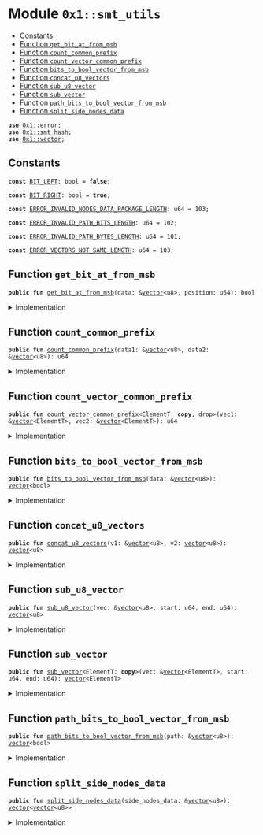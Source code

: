 
<a id="0x1_smt_utils"></a>

# Module `0x1::smt_utils`



-  [Constants](#@Constants_0)
-  [Function `get_bit_at_from_msb`](#0x1_smt_utils_get_bit_at_from_msb)
-  [Function `count_common_prefix`](#0x1_smt_utils_count_common_prefix)
-  [Function `count_vector_common_prefix`](#0x1_smt_utils_count_vector_common_prefix)
-  [Function `bits_to_bool_vector_from_msb`](#0x1_smt_utils_bits_to_bool_vector_from_msb)
-  [Function `concat_u8_vectors`](#0x1_smt_utils_concat_u8_vectors)
-  [Function `sub_u8_vector`](#0x1_smt_utils_sub_u8_vector)
-  [Function `sub_vector`](#0x1_smt_utils_sub_vector)
-  [Function `path_bits_to_bool_vector_from_msb`](#0x1_smt_utils_path_bits_to_bool_vector_from_msb)
-  [Function `split_side_nodes_data`](#0x1_smt_utils_split_side_nodes_data)


<pre><code><b>use</b> <a href="../../move-stdlib/doc/error.md#0x1_error">0x1::error</a>;
<b>use</b> <a href="smt_hash.md#0x1_smt_hash">0x1::smt_hash</a>;
<b>use</b> <a href="../../move-stdlib/doc/vector.md#0x1_vector">0x1::vector</a>;
</code></pre>



<a id="@Constants_0"></a>

## Constants


<a id="0x1_smt_utils_BIT_LEFT"></a>



<pre><code><b>const</b> <a href="smt_utils.md#0x1_smt_utils_BIT_LEFT">BIT_LEFT</a>: bool = <b>false</b>;
</code></pre>



<a id="0x1_smt_utils_BIT_RIGHT"></a>



<pre><code><b>const</b> <a href="smt_utils.md#0x1_smt_utils_BIT_RIGHT">BIT_RIGHT</a>: bool = <b>true</b>;
</code></pre>



<a id="0x1_smt_utils_ERROR_INVALID_NODES_DATA_PACKAGE_LENGTH"></a>



<pre><code><b>const</b> <a href="smt_utils.md#0x1_smt_utils_ERROR_INVALID_NODES_DATA_PACKAGE_LENGTH">ERROR_INVALID_NODES_DATA_PACKAGE_LENGTH</a>: u64 = 103;
</code></pre>



<a id="0x1_smt_utils_ERROR_INVALID_PATH_BITS_LENGTH"></a>



<pre><code><b>const</b> <a href="smt_utils.md#0x1_smt_utils_ERROR_INVALID_PATH_BITS_LENGTH">ERROR_INVALID_PATH_BITS_LENGTH</a>: u64 = 102;
</code></pre>



<a id="0x1_smt_utils_ERROR_INVALID_PATH_BYTES_LENGTH"></a>



<pre><code><b>const</b> <a href="smt_utils.md#0x1_smt_utils_ERROR_INVALID_PATH_BYTES_LENGTH">ERROR_INVALID_PATH_BYTES_LENGTH</a>: u64 = 101;
</code></pre>



<a id="0x1_smt_utils_ERROR_VECTORS_NOT_SAME_LENGTH"></a>



<pre><code><b>const</b> <a href="smt_utils.md#0x1_smt_utils_ERROR_VECTORS_NOT_SAME_LENGTH">ERROR_VECTORS_NOT_SAME_LENGTH</a>: u64 = 103;
</code></pre>



<a id="0x1_smt_utils_get_bit_at_from_msb"></a>

## Function `get_bit_at_from_msb`



<pre><code><b>public</b> <b>fun</b> <a href="smt_utils.md#0x1_smt_utils_get_bit_at_from_msb">get_bit_at_from_msb</a>(data: &<a href="../../move-stdlib/doc/vector.md#0x1_vector">vector</a>&lt;u8&gt;, position: u64): bool
</code></pre>



<details>
<summary>Implementation</summary>


<pre><code><b>public</b> <b>fun</b> <a href="smt_utils.md#0x1_smt_utils_get_bit_at_from_msb">get_bit_at_from_msb</a>(data: &<a href="../../move-stdlib/doc/vector.md#0x1_vector">vector</a>&lt;u8&gt;, position: u64): bool {
    <b>let</b> byte = (*<a href="../../move-stdlib/doc/vector.md#0x1_vector_borrow">vector::borrow</a>&lt;u8&gt;(data, position / 8) <b>as</b> u64);
    // <b>let</b> bit = BitOperators::rshift(byte, ((7 - (position % 8)) <b>as</b> u8));
    <b>let</b> bit = byte &gt;&gt; ((7 - (position % 8)) <b>as</b> u8);
    <b>if</b> (bit & 1 != 0) {
        <a href="smt_utils.md#0x1_smt_utils_BIT_RIGHT">BIT_RIGHT</a>
    } <b>else</b> {
        <a href="smt_utils.md#0x1_smt_utils_BIT_LEFT">BIT_LEFT</a>
    }
}
</code></pre>



</details>

<a id="0x1_smt_utils_count_common_prefix"></a>

## Function `count_common_prefix`



<pre><code><b>public</b> <b>fun</b> <a href="smt_utils.md#0x1_smt_utils_count_common_prefix">count_common_prefix</a>(data1: &<a href="../../move-stdlib/doc/vector.md#0x1_vector">vector</a>&lt;u8&gt;, data2: &<a href="../../move-stdlib/doc/vector.md#0x1_vector">vector</a>&lt;u8&gt;): u64
</code></pre>



<details>
<summary>Implementation</summary>


<pre><code><b>public</b> <b>fun</b> <a href="smt_utils.md#0x1_smt_utils_count_common_prefix">count_common_prefix</a>(data1: &<a href="../../move-stdlib/doc/vector.md#0x1_vector">vector</a>&lt;u8&gt;, data2: &<a href="../../move-stdlib/doc/vector.md#0x1_vector">vector</a>&lt;u8&gt;): u64 {
    <b>let</b> count = 0;
    <b>let</b> i = 0;
    <b>while</b> (i &lt; <a href="../../move-stdlib/doc/vector.md#0x1_vector_length">vector::length</a>(data1) * 8) {
        <b>if</b> (<a href="smt_utils.md#0x1_smt_utils_get_bit_at_from_msb">get_bit_at_from_msb</a>(data1, i) == <a href="smt_utils.md#0x1_smt_utils_get_bit_at_from_msb">get_bit_at_from_msb</a>(data2, i)) {
            count = count + 1;
        } <b>else</b> {
            <b>break</b>
        };
        i = i + 1;
    };
    count
}
</code></pre>



</details>

<a id="0x1_smt_utils_count_vector_common_prefix"></a>

## Function `count_vector_common_prefix`



<pre><code><b>public</b> <b>fun</b> <a href="smt_utils.md#0x1_smt_utils_count_vector_common_prefix">count_vector_common_prefix</a>&lt;ElementT: <b>copy</b>, drop&gt;(vec1: &<a href="../../move-stdlib/doc/vector.md#0x1_vector">vector</a>&lt;ElementT&gt;, vec2: &<a href="../../move-stdlib/doc/vector.md#0x1_vector">vector</a>&lt;ElementT&gt;): u64
</code></pre>



<details>
<summary>Implementation</summary>


<pre><code><b>public</b> <b>fun</b> <a href="smt_utils.md#0x1_smt_utils_count_vector_common_prefix">count_vector_common_prefix</a>&lt;ElementT: <b>copy</b> + drop&gt;(
    vec1: &<a href="../../move-stdlib/doc/vector.md#0x1_vector">vector</a>&lt;ElementT&gt;,
    vec2: &<a href="../../move-stdlib/doc/vector.md#0x1_vector">vector</a>&lt;ElementT&gt;
): u64 {
    <b>let</b> vec_len = <a href="../../move-stdlib/doc/vector.md#0x1_vector_length">vector::length</a>&lt;ElementT&gt;(vec1);
    <b>assert</b>!(vec_len == <a href="../../move-stdlib/doc/vector.md#0x1_vector_length">vector::length</a>&lt;ElementT&gt;(vec2), <a href="../../move-stdlib/doc/error.md#0x1_error_invalid_state">error::invalid_state</a>(<a href="smt_utils.md#0x1_smt_utils_ERROR_VECTORS_NOT_SAME_LENGTH">ERROR_VECTORS_NOT_SAME_LENGTH</a>));
    <b>let</b> idx = 0;
    <b>while</b> (idx &lt; vec_len) {
        <b>if</b> (*<a href="../../move-stdlib/doc/vector.md#0x1_vector_borrow">vector::borrow</a>(vec1, idx) != *<a href="../../move-stdlib/doc/vector.md#0x1_vector_borrow">vector::borrow</a>(vec2, idx)) {
            <b>break</b>
        };
        idx = idx + 1;
    };
    idx
}
</code></pre>



</details>

<a id="0x1_smt_utils_bits_to_bool_vector_from_msb"></a>

## Function `bits_to_bool_vector_from_msb`



<pre><code><b>public</b> <b>fun</b> <a href="smt_utils.md#0x1_smt_utils_bits_to_bool_vector_from_msb">bits_to_bool_vector_from_msb</a>(data: &<a href="../../move-stdlib/doc/vector.md#0x1_vector">vector</a>&lt;u8&gt;): <a href="../../move-stdlib/doc/vector.md#0x1_vector">vector</a>&lt;bool&gt;
</code></pre>



<details>
<summary>Implementation</summary>


<pre><code><b>public</b> <b>fun</b> <a href="smt_utils.md#0x1_smt_utils_bits_to_bool_vector_from_msb">bits_to_bool_vector_from_msb</a>(data: &<a href="../../move-stdlib/doc/vector.md#0x1_vector">vector</a>&lt;u8&gt;): <a href="../../move-stdlib/doc/vector.md#0x1_vector">vector</a>&lt;bool&gt; {
    <b>let</b> i = 0;
    <b>let</b> vec = <a href="../../move-stdlib/doc/vector.md#0x1_vector_empty">vector::empty</a>&lt;bool&gt;();
    <b>while</b> (i &lt; <a href="../../move-stdlib/doc/vector.md#0x1_vector_length">vector::length</a>(data) * 8) {
        <a href="../../move-stdlib/doc/vector.md#0x1_vector_push_back">vector::push_back</a>&lt;bool&gt;(&<b>mut</b> vec, <a href="smt_utils.md#0x1_smt_utils_get_bit_at_from_msb">get_bit_at_from_msb</a>(data, i));
        i = i + 1;
    };
    vec
}
</code></pre>



</details>

<a id="0x1_smt_utils_concat_u8_vectors"></a>

## Function `concat_u8_vectors`



<pre><code><b>public</b> <b>fun</b> <a href="smt_utils.md#0x1_smt_utils_concat_u8_vectors">concat_u8_vectors</a>(v1: &<a href="../../move-stdlib/doc/vector.md#0x1_vector">vector</a>&lt;u8&gt;, v2: <a href="../../move-stdlib/doc/vector.md#0x1_vector">vector</a>&lt;u8&gt;): <a href="../../move-stdlib/doc/vector.md#0x1_vector">vector</a>&lt;u8&gt;
</code></pre>



<details>
<summary>Implementation</summary>


<pre><code><b>public</b> <b>fun</b> <a href="smt_utils.md#0x1_smt_utils_concat_u8_vectors">concat_u8_vectors</a>(v1: &<a href="../../move-stdlib/doc/vector.md#0x1_vector">vector</a>&lt;u8&gt;, v2: <a href="../../move-stdlib/doc/vector.md#0x1_vector">vector</a>&lt;u8&gt;): <a href="../../move-stdlib/doc/vector.md#0x1_vector">vector</a>&lt;u8&gt; {
    <b>let</b> data = *v1;
    <a href="../../move-stdlib/doc/vector.md#0x1_vector_append">vector::append</a>(&<b>mut</b> data, v2);
    data
}
</code></pre>



</details>

<a id="0x1_smt_utils_sub_u8_vector"></a>

## Function `sub_u8_vector`



<pre><code><b>public</b> <b>fun</b> <a href="smt_utils.md#0x1_smt_utils_sub_u8_vector">sub_u8_vector</a>(vec: &<a href="../../move-stdlib/doc/vector.md#0x1_vector">vector</a>&lt;u8&gt;, start: u64, end: u64): <a href="../../move-stdlib/doc/vector.md#0x1_vector">vector</a>&lt;u8&gt;
</code></pre>



<details>
<summary>Implementation</summary>


<pre><code><b>public</b> <b>fun</b> <a href="smt_utils.md#0x1_smt_utils_sub_u8_vector">sub_u8_vector</a>(vec: &<a href="../../move-stdlib/doc/vector.md#0x1_vector">vector</a>&lt;u8&gt;, start: u64, end: u64): <a href="../../move-stdlib/doc/vector.md#0x1_vector">vector</a>&lt;u8&gt; {
    <b>let</b> i = start;
    <b>let</b> result = <a href="../../move-stdlib/doc/vector.md#0x1_vector_empty">vector::empty</a>&lt;u8&gt;();
    <b>let</b> data_len = <a href="../../move-stdlib/doc/vector.md#0x1_vector_length">vector::length</a>(vec);
    <b>let</b> actual_end = <b>if</b> (end &lt; data_len) {
        end
    } <b>else</b> {
        data_len
    };
    <b>while</b> (i &lt; actual_end) {
        <a href="../../move-stdlib/doc/vector.md#0x1_vector_push_back">vector::push_back</a>(&<b>mut</b> result, *<a href="../../move-stdlib/doc/vector.md#0x1_vector_borrow">vector::borrow</a>(vec, i));
        i = i + 1;
    };
    result
}
</code></pre>



</details>

<a id="0x1_smt_utils_sub_vector"></a>

## Function `sub_vector`



<pre><code><b>public</b> <b>fun</b> <a href="smt_utils.md#0x1_smt_utils_sub_vector">sub_vector</a>&lt;ElementT: <b>copy</b>&gt;(vec: &<a href="../../move-stdlib/doc/vector.md#0x1_vector">vector</a>&lt;ElementT&gt;, start: u64, end: u64): <a href="../../move-stdlib/doc/vector.md#0x1_vector">vector</a>&lt;ElementT&gt;
</code></pre>



<details>
<summary>Implementation</summary>


<pre><code><b>public</b> <b>fun</b> <a href="smt_utils.md#0x1_smt_utils_sub_vector">sub_vector</a>&lt;ElementT: <b>copy</b>&gt;(vec: &<a href="../../move-stdlib/doc/vector.md#0x1_vector">vector</a>&lt;ElementT&gt;, start: u64, end: u64): <a href="../../move-stdlib/doc/vector.md#0x1_vector">vector</a>&lt;ElementT&gt; {
    <b>let</b> i = start;
    <b>let</b> result = <a href="../../move-stdlib/doc/vector.md#0x1_vector_empty">vector::empty</a>&lt;ElementT&gt;();
    <b>let</b> data_len = <a href="../../move-stdlib/doc/vector.md#0x1_vector_length">vector::length</a>(vec);
    <b>let</b> actual_end = <b>if</b> (end &lt; data_len) {
        end
    } <b>else</b> {
        data_len
    };
    <b>while</b> (i &lt; actual_end) {
        <a href="../../move-stdlib/doc/vector.md#0x1_vector_push_back">vector::push_back</a>(&<b>mut</b> result, *<a href="../../move-stdlib/doc/vector.md#0x1_vector_borrow">vector::borrow</a>(vec, i));
        i = i + 1;
    };
    result
}
</code></pre>



</details>

<a id="0x1_smt_utils_path_bits_to_bool_vector_from_msb"></a>

## Function `path_bits_to_bool_vector_from_msb`



<pre><code><b>public</b> <b>fun</b> <a href="smt_utils.md#0x1_smt_utils_path_bits_to_bool_vector_from_msb">path_bits_to_bool_vector_from_msb</a>(path: &<a href="../../move-stdlib/doc/vector.md#0x1_vector">vector</a>&lt;u8&gt;): <a href="../../move-stdlib/doc/vector.md#0x1_vector">vector</a>&lt;bool&gt;
</code></pre>



<details>
<summary>Implementation</summary>


<pre><code><b>public</b> <b>fun</b> <a href="smt_utils.md#0x1_smt_utils_path_bits_to_bool_vector_from_msb">path_bits_to_bool_vector_from_msb</a>(path: &<a href="../../move-stdlib/doc/vector.md#0x1_vector">vector</a>&lt;u8&gt;): <a href="../../move-stdlib/doc/vector.md#0x1_vector">vector</a>&lt;bool&gt; {
    <b>let</b> path_len = <a href="../../move-stdlib/doc/vector.md#0x1_vector_length">vector::length</a>&lt;u8&gt;(path);
    <b>assert</b>!(path_len == <a href="smt_hash.md#0x1_smt_hash_size">smt_hash::size</a>(), <a href="../../move-stdlib/doc/error.md#0x1_error_invalid_argument">error::invalid_argument</a>(<a href="smt_utils.md#0x1_smt_utils_ERROR_INVALID_PATH_BYTES_LENGTH">ERROR_INVALID_PATH_BYTES_LENGTH</a>));
    <b>let</b> result_vec = <a href="smt_utils.md#0x1_smt_utils_bits_to_bool_vector_from_msb">bits_to_bool_vector_from_msb</a>(path);
    <b>assert</b>!(
        <a href="../../move-stdlib/doc/vector.md#0x1_vector_length">vector::length</a>&lt;bool&gt;(&result_vec) == <a href="smt_hash.md#0x1_smt_hash_size">smt_hash::size</a>() * 8,// <a href="smt_tree_hasher.md#0x1_smt_tree_hasher_path_size_in_bits">smt_tree_hasher::path_size_in_bits</a>(),
        <a href="../../move-stdlib/doc/error.md#0x1_error_invalid_state">error::invalid_state</a>(<a href="smt_utils.md#0x1_smt_utils_ERROR_INVALID_PATH_BITS_LENGTH">ERROR_INVALID_PATH_BITS_LENGTH</a>)
    );
    result_vec
}
</code></pre>



</details>

<a id="0x1_smt_utils_split_side_nodes_data"></a>

## Function `split_side_nodes_data`



<pre><code><b>public</b> <b>fun</b> <a href="smt_utils.md#0x1_smt_utils_split_side_nodes_data">split_side_nodes_data</a>(side_nodes_data: &<a href="../../move-stdlib/doc/vector.md#0x1_vector">vector</a>&lt;u8&gt;): <a href="../../move-stdlib/doc/vector.md#0x1_vector">vector</a>&lt;<a href="../../move-stdlib/doc/vector.md#0x1_vector">vector</a>&lt;u8&gt;&gt;
</code></pre>



<details>
<summary>Implementation</summary>


<pre><code><b>public</b> <b>fun</b> <a href="smt_utils.md#0x1_smt_utils_split_side_nodes_data">split_side_nodes_data</a>(side_nodes_data: &<a href="../../move-stdlib/doc/vector.md#0x1_vector">vector</a>&lt;u8&gt;): <a href="../../move-stdlib/doc/vector.md#0x1_vector">vector</a>&lt;<a href="../../move-stdlib/doc/vector.md#0x1_vector">vector</a>&lt;u8&gt;&gt; {
    <b>let</b> node_data_length = <a href="smt_hash.md#0x1_smt_hash_size">smt_hash::size</a>();
    <b>let</b> len = <a href="../../move-stdlib/doc/vector.md#0x1_vector_length">vector::length</a>(side_nodes_data);
    <b>assert</b>!(len % node_data_length == 0, <a href="../../move-stdlib/doc/error.md#0x1_error_invalid_state">error::invalid_state</a>(<a href="smt_utils.md#0x1_smt_utils_ERROR_INVALID_NODES_DATA_PACKAGE_LENGTH">ERROR_INVALID_NODES_DATA_PACKAGE_LENGTH</a>));

    <b>if</b> (len &gt; 0) {
        <b>let</b> result = <a href="../../move-stdlib/doc/vector.md#0x1_vector_empty">vector::empty</a>&lt;<a href="../../move-stdlib/doc/vector.md#0x1_vector">vector</a>&lt;u8&gt;&gt;();
        <b>let</b> size = len / node_data_length;
        <b>let</b> idx = 0;
        <b>while</b> (idx &lt; size) {
            <b>let</b> start = idx * node_data_length;
            <b>let</b> end = start + node_data_length;
            <a href="../../move-stdlib/doc/vector.md#0x1_vector_push_back">vector::push_back</a>(&<b>mut</b> result, <a href="smt_utils.md#0x1_smt_utils_sub_u8_vector">sub_u8_vector</a>(side_nodes_data, start, end));
            idx = idx + 1;
        };
        result
    } <b>else</b> {
        <a href="../../move-stdlib/doc/vector.md#0x1_vector_empty">vector::empty</a>&lt;<a href="../../move-stdlib/doc/vector.md#0x1_vector">vector</a>&lt;u8&gt;&gt;()
    }
}
</code></pre>



</details>


[move-book]: https://starcoin.dev/move/book/SUMMARY

